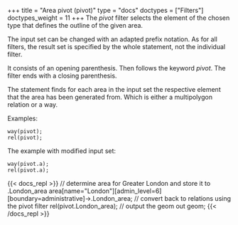 +++
title = "Area pivot (pivot)"
type = "docs"
doctypes = ["Filters"]
doctypes_weight = 11
+++
The _pivot_ filter selects the element of the chosen type that defines the outline of the given area.

The input set can be changed with an adapted prefix notation. As for all filters, the result set is specified by the whole statement, not the individual filter.

It consists of an opening parenthesis. Then follows the keyword _pivot_. The filter ends with a closing parenthesis.

The statement finds for each area in the input set the respective element that the area has been generated from. Which is either a multipolygon relation or a way.

Examples:

    way(pivot);
    rel(pivot);

The example with modified input set:

    way(pivot.a);
    rel(pivot.a);

{{< docs_repl >}}
// determine area for Greater London and store it to .London_area
area[name="London"][admin_level=6][boundary=administrative]->.London_area;
// convert back to relations using the pivot filter
rel(pivot.London_area);
// output the geom
out geom;
{{< /docs_repl >}}
